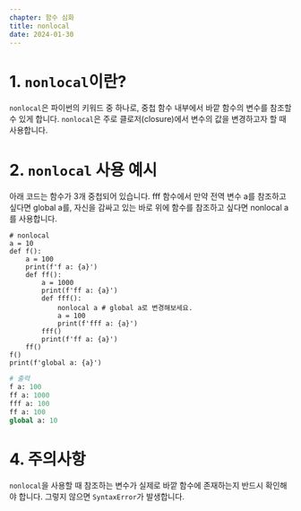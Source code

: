 ```yaml
---
chapter: 함수 심화
title: nonlocal
date: 2024-01-30
---
```


# 1. `nonlocal`이란?

`nonlocal`은 파이썬의 키워드 중 하나로, 중첩 함수 내부에서 바깥 함수의 변수를 참조할 수 있게 합니다. `nonlocal`은 주로 클로저(closure)에서 변수의 값을 변경하고자 할 때 사용합니다.

# 2. `nonlocal` 사용 예시

아래 코드는 함수가 3개 중첩되어 있습니다. fff 함수에서 만약 전역 변수 a를 참조하고 싶다면 global a를, 자신을 감싸고 있는 바로 위에 함수를 참조하고 싶다면 nonlocal a를 사용합니다.

```python-exec
# nonlocal
a = 10
def f():
    a = 100
    print(f'f a: {a}')
    def ff():
        a = 1000
        print(f'ff a: {a}')
        def fff():
            nonlocal a # global a로 변경해보세요.
            a = 100
            print(f'fff a: {a}')
        fff()
        print(f'ff a: {a}')
    ff()
f()
print(f'global a: {a}')
```

```python
# 출력
f a: 100
ff a: 1000
fff a: 100
ff a: 100
global a: 10
```

# 4. 주의사항

`nonlocal`을 사용할 때 참조하는 변수가 실제로 바깥 함수에 존재하는지 반드시 확인해야 합니다. 그렇지 않으면 `SyntaxError`가 발생합니다.
